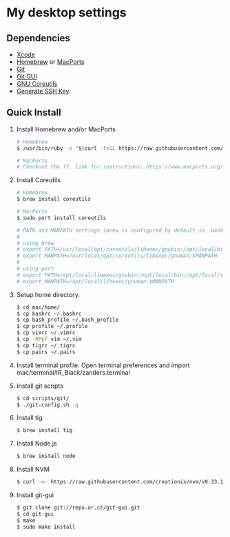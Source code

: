 My desktop settings
===================

## Dependencies

* [Xcode](https://developer.apple.com/xcode/)
* [Homebrew](https://brew.sh/) or [MacPorts](https://www.macports.org/)
* [Git](https://git-scm.com/)
* [Git GUI](https://git-scm.com/docs/git-gui)
* [GNU Coreutils](http://www.gnu.org/software/coreutils/coreutils.html)
* [Generate SSH Key](https://help.github.com/articles/generating-a-new-ssh-key-and-adding-it-to-the-ssh-agent/)


## Quick Install

1. Install Homebrew and/or MacPorts

   ```sh
   # Homebrew
   $ /usr/bin/ruby -e "$(curl -fsSL https://raw.githubusercontent.com/Homebrew/install/master/install)"

   # MacPorts
   # Checkout the ff. link for instructions: https://www.macports.org/install.php
   ```

2. Install Coreutils

   ```sh
   # Homebrew
   $ brew install coreutils

   # MacPorts
   $ sudo port install coreutils

   # PATH and MANPATH settings (brew is configured by default in .bashrc)
   #
   # using brew
   # export PATH=/usr/local/opt/coreutils/libexec/gnubin:/opt/local/bin:/opt/local/sbin:$PATH
   # export MANPATH=/usr/local/opt/coreutils/libexec/gnuman:$MANPATH
   #
   # using port
   # export PATH=/opt/local/libexec/gnubin:/opt/local/bin:/opt/local/sbin:$PATH
   # export MANPATH=/opt/local/libexec/gnuman:$MANPATH
   ```

3. Setup home directory.

   ```sh
   $ cd mac/home/
   $ cp bashrc ~/.bashrc
   $ cp bash_profile ~/.bash_profile
   $ cp profile ~/.profile
   $ cp vimrc ~/.vimrc
   $ cp -RPpf vim ~/.vim
   $ cp tigrc ~/.tigrc
   $ cp pairs ~/.pairs
   ```
   
4. Install terminal profile.
   Open terminal preferences and import mac/terminal/IR_Black/zanders.terminal

5. Install git scripts

   ```sh
   $ cd scripts/git/
   $ ./git-config.sh -g
   ```

6. Install tig

   ```sh
   $ brew install tig
   ```

7. Install Node.js

   ```sh
   $ brew install node
   ```

8. Install NVM

   ```sh
   $ curl -o- https://raw.githubusercontent.com/creationix/nvm/v0.33.11/install.sh | bash
   ```

9. Install git-gui

   ```sh
   $ git clone git://repo.or.cz/git-gui.git
   $ cd git-gui
   $ make
   $ sudo make install
   ```
